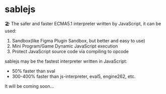 # sablejs
🏖️ The safer and faster ECMA5.1 interpreter written by JavaScript, it can be used:
1. Sandbox(like Figma Plugin Sandbox, but better and easy to use)
2. Mini Program/Game Dynamic JavaScript execution
3. Protect JavaScript source code via compiling to opcode

sablejs may be the fastest interpreter written in JavaScript:
* 50% faster than sval
* 300-400% faster than js-interpreter, eval5, engine262, etc.

It will be coming soon...
